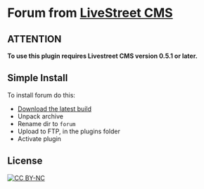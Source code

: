 Forum from [LiveStreet CMS](http://livestreetcms.com/ "LiveStreet CMS")
=======================================================================

ATTENTION
---------

**To use this plugin requires Livestreet CMS version 0.5.1 or later.**

Simple Install
--------------

To install forum do this:

* [Download the latest build](https://github.com/Xmk/forum/zipball/master "Download as zip")
* Unpack archive
* Rename dir to `forum`
* Upload to FTP, in the plugins folder
* Activate plugin

License
-------
[ ![CC BY-NC](http://i.creativecommons.org/l/by-nc/3.0/88x31.png "CC BY-NC") ](http://creativecommons.org/licenses/by-nc/3.0/ "CC BY-NC")